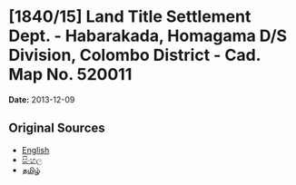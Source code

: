 # [1840/15] Land Title Settlement Dept. - Habarakada, Homagama D/S Division, Colombo District - Cad. Map No. 520011

**Date:** 2013-12-09

## Original Sources

- [English](https://documents.gov.lk/view/extra-gazettes/2013/12/1840-15_E.pdf)
- [සිංහල](https://documents.gov.lk/view/extra-gazettes/2013/12/1840-15_S.pdf)
- [தமிழ்](https://documents.gov.lk/view/extra-gazettes/2013/12/1840-15_T.pdf)
